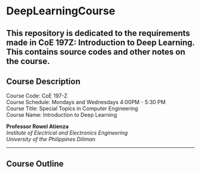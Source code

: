 # DeepLearningCourse
This repository is dedicated to the requirements made in CoE 197Z: Introduction to Deep Learning. This contains source codes and other notes on the course. 
------------------------
## Course Description
Course Code: CoE 197-Z  
Course Schedule: Mondays and Wednesdays 4:00PM - 5:30 PM  
Course Title: Special Topics in Computer Engineering  
Course Name: Introduction to Deep Learning  

**Professor Rowel Atienza**  
_Institute of Electrical and Electronics Engineering_  
_University of the Philippines Diliman_  

-------
## Course Outline
